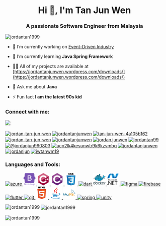 <h1 align="center">Hi 👋, I'm Tan Jun Wen</h1>
<h3 align="center">A passionate Software Engineer from Malaysia</h3>

<p align="left"> <img src="https://komarev.com/ghpvc/?username=jordantan1999&label=Profile%20views&color=0e75b6&style=flat" alt="jordantan1999" /> </p>

- 🔭 I’m currently working on [Event-Driven Industry](https://github.com/Jordantan1999/EventDriven-Tracking_System)

- 🌱 I’m currently learning **Java Spring Framework**

- 👨‍💻 All of my projects are available at [https://jordantanjunwen.wordpress.com/downloads/](https://jordantanjunwen.wordpress.com/downloads/)

- 💬 Ask me about **Java**

- ⚡ Fun fact **I am the latest 90s kid**

<h3 align="left">Connect with me:</h3>
<a href = "https://www.linkedin.com/in/tan-jun-wen-4a105b162/"><img src="https://img.shields.io/badge/LinkedIn-0077B5?style=for-the-badge&logo=linkedin&logoColor=white" /></a>

<p align="left">
<a href="https://codepen.io/jordan-tan-jun-wen" target="blank"><img align="center" src="https://raw.githubusercontent.com/rahuldkjain/github-profile-readme-generator/master/src/images/icons/Social/codepen.svg" alt="jordan-tan-jun-wen" height="30" width="40" /></a>
<a href="https://twitter.com/jordantanjunwen" target="blank"><img align="center" src="https://raw.githubusercontent.com/rahuldkjain/github-profile-readme-generator/master/src/images/icons/Social/twitter.svg" alt="jordantanjunwen" height="30" width="40" /></a>
<a href="https://linkedin.com/in/tan-jun-wen-4a105b162" target="blank"><img align="center" src="https://raw.githubusercontent.com/rahuldkjain/github-profile-readme-generator/master/src/images/icons/Social/linked-in-alt.svg" alt="tan-jun-wen-4a105b162" height="30" width="40" /></a>
<a href="https://stackoverflow.com/users/jordan-tan-jun-wen" target="blank"><img align="center" src="https://raw.githubusercontent.com/rahuldkjain/github-profile-readme-generator/master/src/images/icons/Social/stack-overflow.svg" alt="jordan-tan-jun-wen" height="30" width="40" /></a>
<a href="https://kaggle.com/jordantanjunwen" target="blank"><img align="center" src="https://raw.githubusercontent.com/rahuldkjain/github-profile-readme-generator/master/src/images/icons/Social/kaggle.svg" alt="jordantanjunwen" height="30" width="40" /></a>
<a href="https://fb.com/jordan.junwen" target="blank"><img align="center" src="https://raw.githubusercontent.com/rahuldkjain/github-profile-readme-generator/master/src/images/icons/Social/facebook.svg" alt="jordan.junwen" height="30" width="40" /></a>
<a href="https://instagram.com/jordantan99" target="blank"><img align="center" src="https://raw.githubusercontent.com/rahuldkjain/github-profile-readme-generator/master/src/images/icons/Social/instagram.svg" alt="jordantan99" height="30" width="40" /></a>
<a href="https://medium.com/@jordanjun990803" target="blank"><img align="center" src="https://raw.githubusercontent.com/rahuldkjain/github-profile-readme-generator/master/src/images/icons/Social/medium.svg" alt="@jordanjun990803" height="30" width="40" /></a>
<a href="https://www.youtube.com/c/uco2lk4kesunwtr9k6kzvmbq" target="blank"><img align="center" src="https://raw.githubusercontent.com/rahuldkjain/github-profile-readme-generator/master/src/images/icons/Social/youtube.svg" alt="uco2lk4kesunwtr9k6kzvmbq" height="30" width="40" /></a>
<a href="https://www.hackerrank.com/jordantanjunwen" target="blank"><img align="center" src="https://raw.githubusercontent.com/rahuldkjain/github-profile-readme-generator/master/src/images/icons/Social/hackerrank.svg" alt="jordantanjunwen" height="30" width="40" /></a>
<a href="https://www.leetcode.com/jordanjun" target="blank"><img align="center" src="https://raw.githubusercontent.com/rahuldkjain/github-profile-readme-generator/master/src/images/icons/Social/leet-code.svg" alt="jordanjun" height="30" width="40" /></a>
<a href="https://auth.geeksforgeeks.org/user/jwtanwm19" target="blank"><img align="center" src="https://raw.githubusercontent.com/rahuldkjain/github-profile-readme-generator/master/src/images/icons/Social/geeks-for-geeks.svg" alt="jwtanwm19" height="30" width="40" /></a>
</p>

<h3 align="left">Languages and Tools:</h3>
<p align="left"> <a href="https://azure.microsoft.com/en-in/" target="_blank"> <img src="https://www.vectorlogo.zone/logos/microsoft_azure/microsoft_azure-icon.svg" alt="azure" width="40" height="40"/> </a> <a href="https://getbootstrap.com" target="_blank"> <img src="https://raw.githubusercontent.com/devicons/devicon/master/icons/bootstrap/bootstrap-plain-wordmark.svg" alt="bootstrap" width="40" height="40"/> </a> <a href="https://www.w3schools.com/cpp/" target="_blank"> <img src="https://raw.githubusercontent.com/devicons/devicon/master/icons/cplusplus/cplusplus-original.svg" alt="cplusplus" width="40" height="40"/> </a> <a href="https://www.w3schools.com/cs/" target="_blank"> <img src="https://raw.githubusercontent.com/devicons/devicon/master/icons/csharp/csharp-original.svg" alt="csharp" width="40" height="40"/> </a> <a href="https://www.w3schools.com/css/" target="_blank"> <img src="https://raw.githubusercontent.com/devicons/devicon/master/icons/css3/css3-original-wordmark.svg" alt="css3" width="40" height="40"/> </a> <a href="https://dart.dev" target="_blank"> <img src="https://www.vectorlogo.zone/logos/dartlang/dartlang-icon.svg" alt="dart" width="40" height="40"/> </a> <a href="https://www.docker.com/" target="_blank"> <img src="https://raw.githubusercontent.com/devicons/devicon/master/icons/docker/docker-original-wordmark.svg" alt="docker" width="40" height="40"/> </a> <a href="https://dotnet.microsoft.com/" target="_blank"> <img src="https://raw.githubusercontent.com/devicons/devicon/master/icons/dot-net/dot-net-original-wordmark.svg" alt="dotnet" width="40" height="40"/> </a> <a href="https://www.figma.com/" target="_blank"> <img src="https://www.vectorlogo.zone/logos/figma/figma-icon.svg" alt="figma" width="40" height="40"/> </a> <a href="https://firebase.google.com/" target="_blank"> <img src="https://www.vectorlogo.zone/logos/firebase/firebase-icon.svg" alt="firebase" width="40" height="40"/> </a> <a href="https://flutter.dev" target="_blank"> <img src="https://www.vectorlogo.zone/logos/flutterio/flutterio-icon.svg" alt="flutter" width="40" height="40"/> </a> <a href="https://git-scm.com/" target="_blank"> <img src="https://www.vectorlogo.zone/logos/git-scm/git-scm-icon.svg" alt="git" width="40" height="40"/> </a> <a href="https://www.w3.org/html/" target="_blank"> <img src="https://raw.githubusercontent.com/devicons/devicon/master/icons/html5/html5-original-wordmark.svg" alt="html5" width="40" height="40"/> </a> <a href="https://www.java.com" target="_blank"> <img src="https://raw.githubusercontent.com/devicons/devicon/master/icons/java/java-original.svg" alt="java" width="40" height="40"/> </a> <a href="https://www.mysql.com/" target="_blank"> <img src="https://raw.githubusercontent.com/devicons/devicon/master/icons/mysql/mysql-original-wordmark.svg" alt="mysql" width="40" height="40"/> </a> <a href="https://spring.io/" target="_blank"> <img src="https://www.vectorlogo.zone/logos/springio/springio-icon.svg" alt="spring" width="40" height="40"/> </a> <a href="https://unity.com/" target="_blank"> <img src="https://www.vectorlogo.zone/logos/unity3d/unity3d-icon.svg" alt="unity" width="40" height="40"/> </a> </p>

<p><img align="left" src="https://github-readme-stats.vercel.app/api/top-langs?username=jordantan1999&show_icons=true&locale=en&layout=compact" alt="jordantan1999" /></p>

<p>&nbsp;<img align="center" src="https://github-readme-stats.vercel.app/api?username=jordantan1999&show_icons=true&locale=en" alt="jordantan1999" /></p>

<p><img align="center" src="https://github-readme-streak-stats.herokuapp.com/?user=jordantan1999&" alt="jordantan1999" /></p>
